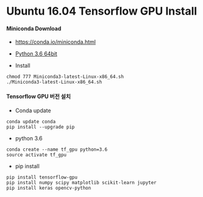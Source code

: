 # Ubuntu 16.04 Tensorflow GPU Install

#### Miniconda Download

- https://conda.io/miniconda.html

- [Python 3.6 64bit](https://repo.continuum.io/miniconda/Miniconda3-latest-Linux-x86_64.sh)

- Install

```
chmod 777 Miniconda3-latest-Linux-x86_64.sh 
./Miniconda3-latest-Linux-x86_64.sh
```

#### Tensorflow GPU 버전 설치

- Conda update

```
conda update conda
pip install --upgrade pip
```

- python 3.6

```
conda create --name tf_gpu python=3.6
source activate tf_gpu
```

- pip install

```
pip install tensorflow-gpu
pip install numpy scipy matplotlib scikit-learn jupyter
pip install keras opencv-python
```
